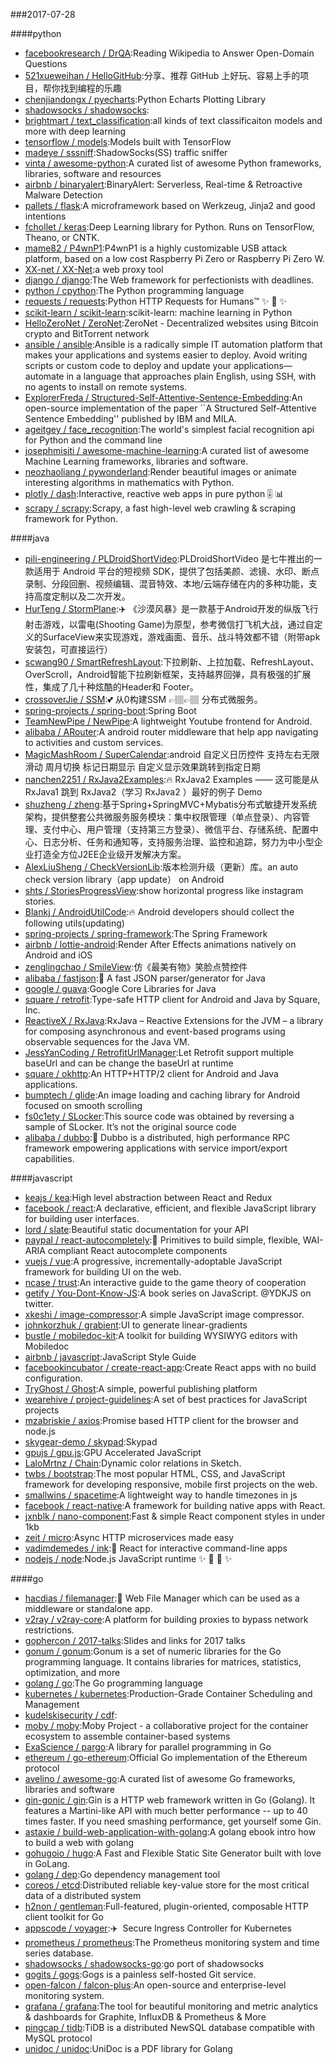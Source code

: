 ###2017-07-28

####python
* [facebookresearch / DrQA](https://github.com/facebookresearch/DrQA):Reading Wikipedia to Answer Open-Domain Questions
* [521xueweihan / HelloGitHub](https://github.com/521xueweihan/HelloGitHub):分享、推荐 GitHub 上好玩、容易上手的项目，帮你找到编程的乐趣
* [chenjiandongx / pyecharts](https://github.com/chenjiandongx/pyecharts):Python Echarts Plotting Library
* [shadowsocks / shadowsocks](https://github.com/shadowsocks/shadowsocks):
* [brightmart / text_classification](https://github.com/brightmart/text_classification):all kinds of text classificaiton models and more with deep learning
* [tensorflow / models](https://github.com/tensorflow/models):Models built with TensorFlow
* [madeye / sssniff](https://github.com/madeye/sssniff):ShadowSocks(SS) traffic sniffer
* [vinta / awesome-python](https://github.com/vinta/awesome-python):A curated list of awesome Python frameworks, libraries, software and resources
* [airbnb / binaryalert](https://github.com/airbnb/binaryalert):BinaryAlert: Serverless, Real-time & Retroactive Malware Detection
* [pallets / flask](https://github.com/pallets/flask):A microframework based on Werkzeug, Jinja2 and good intentions
* [fchollet / keras](https://github.com/fchollet/keras):Deep Learning library for Python. Runs on TensorFlow, Theano, or CNTK.
* [mame82 / P4wnP1](https://github.com/mame82/P4wnP1):P4wnP1 is a highly customizable USB attack platform, based on a low cost Raspberry Pi Zero or Raspberry Pi Zero W.
* [XX-net / XX-Net](https://github.com/XX-net/XX-Net):a web proxy tool
* [django / django](https://github.com/django/django):The Web framework for perfectionists with deadlines.
* [python / cpython](https://github.com/python/cpython):The Python programming language
* [requests / requests](https://github.com/requests/requests):Python HTTP Requests for Humans™ ✨ 🍰 ✨
* [scikit-learn / scikit-learn](https://github.com/scikit-learn/scikit-learn):scikit-learn: machine learning in Python
* [HelloZeroNet / ZeroNet](https://github.com/HelloZeroNet/ZeroNet):ZeroNet - Decentralized websites using Bitcoin crypto and BitTorrent network
* [ansible / ansible](https://github.com/ansible/ansible):Ansible is a radically simple IT automation platform that makes your applications and systems easier to deploy. Avoid writing scripts or custom code to deploy and update your applications— automate in a language that approaches plain English, using SSH, with no agents to install on remote systems.
* [ExplorerFreda / Structured-Self-Attentive-Sentence-Embedding](https://github.com/ExplorerFreda/Structured-Self-Attentive-Sentence-Embedding):An open-source implementation of the paper ``A Structured Self-Attentive Sentence Embedding'' published by IBM and MILA.
* [ageitgey / face_recognition](https://github.com/ageitgey/face_recognition):The world's simplest facial recognition api for Python and the command line
* [josephmisiti / awesome-machine-learning](https://github.com/josephmisiti/awesome-machine-learning):A curated list of awesome Machine Learning frameworks, libraries and software.
* [neozhaoliang / pywonderland](https://github.com/neozhaoliang/pywonderland):Render beautiful images or animate interesting algorithms in mathematics with Python.
* [plotly / dash](https://github.com/plotly/dash):Interactive, reactive web apps in pure python 🎚 📊
* [scrapy / scrapy](https://github.com/scrapy/scrapy):Scrapy, a fast high-level web crawling & scraping framework for Python.

####java
* [pili-engineering / PLDroidShortVideo](https://github.com/pili-engineering/PLDroidShortVideo):PLDroidShortVideo 是七牛推出的一款适用于 Android 平台的短视频 SDK，提供了包括美颜、滤镜、水印、断点录制、分段回删、视频编辑、混音特效、本地/云端存储在内的多种功能，支持高度定制以及二次开发。
* [HurTeng / StormPlane](https://github.com/HurTeng/StormPlane):✈️ 《沙漠风暴》是一款基于Android开发的纵版飞行射击游戏，以雷电(Shooting Game)为原型，参考微信打飞机大战，通过自定义的SurfaceView来实现游戏，游戏画面、音乐、战斗特效都不错（附带apk安装包，可直接运行）
* [scwang90 / SmartRefreshLayout](https://github.com/scwang90/SmartRefreshLayout):下拉刷新、上拉加载、RefreshLayout、OverScroll，Android智能下拉刷新框架，支持越界回弹，具有极强的扩展性，集成了几十种炫酷的Header和 Footer。
* [crossoverJie / SSM](https://github.com/crossoverJie/SSM):💕 从0构建SSM 👉🏽👉🏽 分布式微服务。
* [spring-projects / spring-boot](https://github.com/spring-projects/spring-boot):Spring Boot
* [TeamNewPipe / NewPipe](https://github.com/TeamNewPipe/NewPipe):A lightweight Youtube frontend for Android.
* [alibaba / ARouter](https://github.com/alibaba/ARouter):A android router middleware that help app navigating to activities and custom services.
* [MagicMashRoom / SuperCalendar](https://github.com/MagicMashRoom/SuperCalendar):android 自定义日历控件 支持左右无限滑动 周月切换 标记日期显示 自定义显示效果跳转到指定日期
* [nanchen2251 / RxJava2Examples](https://github.com/nanchen2251/RxJava2Examples):🔥 RxJava2 Examples —— 这可能是从 RxJava1 跳到 RxJava2（学习 RxJava2 ）最好的例子 Demo
* [shuzheng / zheng](https://github.com/shuzheng/zheng):基于Spring+SpringMVC+Mybatis分布式敏捷开发系统架构，提供整套公共微服务服务模块：集中权限管理（单点登录）、内容管理、支付中心、用户管理（支持第三方登录）、微信平台、存储系统、配置中心、日志分析、任务和通知等，支持服务治理、监控和追踪，努力为中小型企业打造全方位J2EE企业级开发解决方案。
* [AlexLiuSheng / CheckVersionLib](https://github.com/AlexLiuSheng/CheckVersionLib):版本检测升级（更新）库。an auto check version library（app update） on Android
* [shts / StoriesProgressView](https://github.com/shts/StoriesProgressView):show horizontal progress like instagram stories.
* [Blankj / AndroidUtilCode](https://github.com/Blankj/AndroidUtilCode):🔥 Android developers should collect the following utils(updating)
* [spring-projects / spring-framework](https://github.com/spring-projects/spring-framework):The Spring Framework
* [airbnb / lottie-android](https://github.com/airbnb/lottie-android):Render After Effects animations natively on Android and iOS
* [zenglingchao / SmileView](https://github.com/zenglingchao/SmileView):仿《最美有物》笑脸点赞控件
* [alibaba / fastjson](https://github.com/alibaba/fastjson):🚄 A fast JSON parser/generator for Java
* [google / guava](https://github.com/google/guava):Google Core Libraries for Java
* [square / retrofit](https://github.com/square/retrofit):Type-safe HTTP client for Android and Java by Square, Inc.
* [ReactiveX / RxJava](https://github.com/ReactiveX/RxJava):RxJava – Reactive Extensions for the JVM – a library for composing asynchronous and event-based programs using observable sequences for the Java VM.
* [JessYanCoding / RetrofitUrlManager](https://github.com/JessYanCoding/RetrofitUrlManager):Let Retrofit support multiple baseUrl and can be change the baseUrl at runtime
* [square / okhttp](https://github.com/square/okhttp):An HTTP+HTTP/2 client for Android and Java applications.
* [bumptech / glide](https://github.com/bumptech/glide):An image loading and caching library for Android focused on smooth scrolling
* [fs0c1ety / SLocker](https://github.com/fs0c1ety/SLocker):This source code was obtained by reversing a sample of SLocker. It’s not the original source code
* [alibaba / dubbo](https://github.com/alibaba/dubbo):📢 Dubbo is a distributed, high performance RPC framework empowering applications with service import/export capabilities.

####javascript
* [keajs / kea](https://github.com/keajs/kea):High level abstraction between React and Redux
* [facebook / react](https://github.com/facebook/react):A declarative, efficient, and flexible JavaScript library for building user interfaces.
* [lord / slate](https://github.com/lord/slate):Beautiful static documentation for your API
* [paypal / react-autocompletely](https://github.com/paypal/react-autocompletely):🔮 Primitives to build simple, flexible, WAI-ARIA compliant React autocomplete components
* [vuejs / vue](https://github.com/vuejs/vue):A progressive, incrementally-adoptable JavaScript framework for building UI on the web.
* [ncase / trust](https://github.com/ncase/trust):An interactive guide to the game theory of cooperation
* [getify / You-Dont-Know-JS](https://github.com/getify/You-Dont-Know-JS):A book series on JavaScript. @YDKJS on twitter.
* [xkeshi / image-compressor](https://github.com/xkeshi/image-compressor):A simple JavaScript image compressor.
* [johnkorzhuk / grabient](https://github.com/johnkorzhuk/grabient):UI to generate linear-gradients
* [bustle / mobiledoc-kit](https://github.com/bustle/mobiledoc-kit):A toolkit for building WYSIWYG editors with Mobiledoc
* [airbnb / javascript](https://github.com/airbnb/javascript):JavaScript Style Guide
* [facebookincubator / create-react-app](https://github.com/facebookincubator/create-react-app):Create React apps with no build configuration.
* [TryGhost / Ghost](https://github.com/TryGhost/Ghost):A simple, powerful publishing platform
* [wearehive / project-guidelines](https://github.com/wearehive/project-guidelines):A set of best practices for JavaScript projects
* [mzabriskie / axios](https://github.com/mzabriskie/axios):Promise based HTTP client for the browser and node.js
* [skygear-demo / skypad](https://github.com/skygear-demo/skypad):Skypad
* [gpujs / gpu.js](https://github.com/gpujs/gpu.js):GPU Accelerated JavaScript
* [LaloMrtnz / Chain](https://github.com/LaloMrtnz/Chain):Dynamic color relations in Sketch.
* [twbs / bootstrap](https://github.com/twbs/bootstrap):The most popular HTML, CSS, and JavaScript framework for developing responsive, mobile first projects on the web.
* [smallwins / spacetime](https://github.com/smallwins/spacetime):A lightweight way to handle timezones in js
* [facebook / react-native](https://github.com/facebook/react-native):A framework for building native apps with React.
* [jxnblk / nano-component](https://github.com/jxnblk/nano-component):Fast & simple React component styles in under 1kb
* [zeit / micro](https://github.com/zeit/micro):Async HTTP microservices made easy
* [vadimdemedes / ink](https://github.com/vadimdemedes/ink):🌈 React for interactive command-line apps
* [nodejs / node](https://github.com/nodejs/node):Node.js JavaScript runtime ✨ 🐢 🚀 ✨

####go
* [hacdias / filemanager](https://github.com/hacdias/filemanager):📁 Web File Manager which can be used as a middleware or standalone app.
* [v2ray / v2ray-core](https://github.com/v2ray/v2ray-core):A platform for building proxies to bypass network restrictions.
* [gophercon / 2017-talks](https://github.com/gophercon/2017-talks):Slides and links for 2017 talks
* [gonum / gonum](https://github.com/gonum/gonum):Gonum is a set of numeric libraries for the Go programming language. It contains libraries for matrices, statistics, optimization, and more
* [golang / go](https://github.com/golang/go):The Go programming language
* [kubernetes / kubernetes](https://github.com/kubernetes/kubernetes):Production-Grade Container Scheduling and Management
* [kudelskisecurity / cdf](https://github.com/kudelskisecurity/cdf):
* [moby / moby](https://github.com/moby/moby):Moby Project - a collaborative project for the container ecosystem to assemble container-based systems
* [ExaScience / pargo](https://github.com/ExaScience/pargo):A library for parallel programming in Go
* [ethereum / go-ethereum](https://github.com/ethereum/go-ethereum):Official Go implementation of the Ethereum protocol
* [avelino / awesome-go](https://github.com/avelino/awesome-go):A curated list of awesome Go frameworks, libraries and software
* [gin-gonic / gin](https://github.com/gin-gonic/gin):Gin is a HTTP web framework written in Go (Golang). It features a Martini-like API with much better performance -- up to 40 times faster. If you need smashing performance, get yourself some Gin.
* [astaxie / build-web-application-with-golang](https://github.com/astaxie/build-web-application-with-golang):A golang ebook intro how to build a web with golang
* [gohugoio / hugo](https://github.com/gohugoio/hugo):A Fast and Flexible Static Site Generator built with love in GoLang.
* [golang / dep](https://github.com/golang/dep):Go dependency management tool
* [coreos / etcd](https://github.com/coreos/etcd):Distributed reliable key-value store for the most critical data of a distributed system
* [h2non / gentleman](https://github.com/h2non/gentleman):Full-featured, plugin-oriented, composable HTTP client toolkit for Go
* [appscode / voyager](https://github.com/appscode/voyager):✈️ ️ Secure Ingress Controller for Kubernetes
* [prometheus / prometheus](https://github.com/prometheus/prometheus):The Prometheus monitoring system and time series database.
* [shadowsocks / shadowsocks-go](https://github.com/shadowsocks/shadowsocks-go):go port of shadowsocks
* [gogits / gogs](https://github.com/gogits/gogs):Gogs is a painless self-hosted Git service.
* [open-falcon / falcon-plus](https://github.com/open-falcon/falcon-plus):An open-source and enterprise-level monitoring system.
* [grafana / grafana](https://github.com/grafana/grafana):The tool for beautiful monitoring and metric analytics & dashboards for Graphite, InfluxDB & Prometheus & More
* [pingcap / tidb](https://github.com/pingcap/tidb):TiDB is a distributed NewSQL database compatible with MySQL protocol
* [unidoc / unidoc](https://github.com/unidoc/unidoc):UniDoc is a PDF library for Golang

